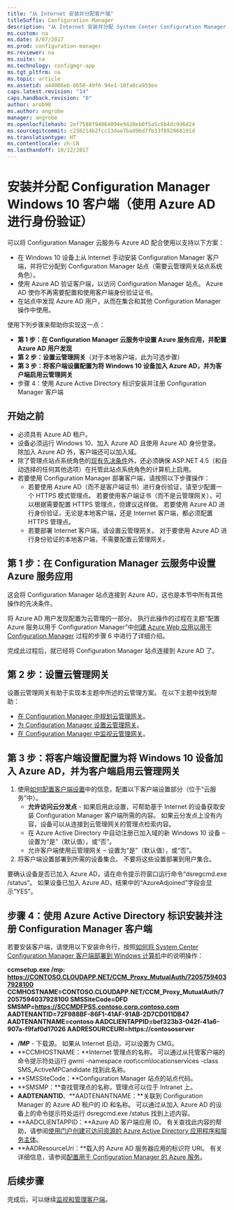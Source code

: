 ```yaml
---
title: "从 Internet 安装并分配客户端"
titleSuffix: Configuration Manager
description: "从 Internet 安装并分配 System Center Configuration Manager 客户端。"
ms.custom: na
ms.date: 8/07/2017
ms.prod: configuration-manager
ms.reviewer: na
ms.suite: na
ms.technology: configmgr-app
ms.tgt_pltfrm: na
ms.topic: article
ms.assetid: a44006eb-8650-49f6-94e1-18fa0ca959ee
caps.latest.revision: "14"
caps.handback.revision: "0"
author: arob98
ms.author: angrobe
manager: angrobe
ms.openlocfilehash: 2ef7580f94864094e9420eb0f5a5c5b4dc9d6d24
ms.sourcegitcommit: c236214b2fcc13dae7bad96d7fb33f692868191d
ms.translationtype: HT
ms.contentlocale: zh-CN
ms.lasthandoff: 10/12/2017
---
```

# <a name="install-and-assign-configuration-manager-windows-10-clients-using-azure-ad-for-authentication"></a>安装并分配 Configuration Manager Windows 10 客户端（使用 Azure AD 进行身份验证）

可以将 Configuration Manager 云服务与 Azure AD 配合使用以支持以下方案：

- 在 Windows 10 设备上从 Internet 手动安装 Configuration Manager 客户端，并将它分配到 Configuration Manager 站点（需要云管理网关站点系统角色）。
- 使用 Azure AD 验证客户端，以访问 Configuration Manager 站点。 Azure AD 使你不再需要配置和使用客户端身份验证证书。
- 在站点中发现 Azure AD 用户，从而在集合和其他 Configuration Manager 操作中使用。

使用下列步骤来帮助你实现这一点：

- **第 1 步：在 Configuration Manager 云服务中设置 Azure 服务应用，并配置 Azure AD 用户发现**
- **第 2 步：设置云管理网关**（对于本地客户端，此为可选步骤）
- **第 3 步：将客户端设置配置为将 Windows 10 设备加入 Azure AD，并为客户端启用云管理网关**
- 步骤 4：使用 Azure Active Directory 标识安装并注册 Configuration Manager 客户端


## <a name="before-you-start"></a>开始之前

- 必须具有 Azure AD 租户。
- 设备必须运行 Windows 10、加入 Azure AD 且使用 Azure AD 身份登录。 除加入 Azure AD 外，客户端还可以加入域。
- 除了管理点站点系统角色的[现有先决条件](/sccm/core/plan-design/configs/site-and-site-system-prerequisites)外，还必须确保 ASP.NET 4.5（和自动选择的任何其他选项）在托管此站点系统角色的计算机上启用。
- 若要使用 Configuration Manager 部署客户端，请按照以下步骤操作：
    - 若要使用 Azure AD（而不是客户端证书）进行身份验证，请至少配置一个 HTTPS 模式管理点。
        若要使用客户端证书（而不是云管理网关），可以根据需要配置 HTTPS 管理点，但建议这样做。 若要使用 Azure AD 进行身份验证，无论是本地客户端，还是 Internet 客户端，都必须配置 HTTPS 管理点。
    - 若要部署 Internet 客户端，请设置云管理网关。 对于要使用 Azure AD 进行身份验证的本地客户端，不需要配置云管理网关。


## <a name="step-1-set-up-the-azure-services-app-in-configuration-manager-cloud-services"></a>第 1 步：在 Configuration Manager 云服务中设置 Azure 服务应用

这会将 Configuration Manager 站点连接到 Azure AD，这也是本节中所有其他操作的先决条件。 

将 Azure AD 用户发现配置为云管理的一部分。 执行此操作的过程在主题“配置 Azure 服务以用于 Configuration Manager”中[创建 Azure Web 应用以用于 Configuration Manager](/sccm/core/servers/deploy/configure/Azure-services-wizard#webapp) 过程的步骤 6 中进行了详细介绍。
    
完成此过程后，就已经将 Configuration Manager 站点连接到 Azure AD 了。 

## <a name="step-2-set-up-the-cloud-management-gateway"></a>第 2 步：设置云管理网关

设置云管理网关有助于实现本主题中所述的云管理方案。 在以下主题中找到帮助： 

- [在 Configuration Manager 中规划云管理网关](/sccm/core/clients/manage/plan-cloud-management-gateway)。
- [为 Configuration Manager 设置云管理网关](/sccm/core/clients/manage/setup-cloud-management-gateway)。
- [在 Configuration Manager 中监视云管理网关](/sccm/core/clients/manage/monitor-clients-cloud-management-gateway)。

## <a name="step-3-configure-client-settings-to-join-windows-10-devices-with-azure-ad-and-enable-clients-to-use-the-cloud-management-gateway"></a>第 3 步：将客户端设置配置为将 Windows 10 设备加入 Azure AD，并为客户端启用云管理网关

1.  使用[如何配置客户端设置](/sccm/core/clients/deploy/configure-client-settings)中的信息，配置以下客户端设置部分（位于“云服务”中）。
    - **允许访问云分发点** - 如果启用此设置，可帮助基于 Internet 的设备获取安装 Configuration Manager 客户端所需的内容。 如果云分发点上没有内容，设备可以从连接到云管理网关的管理点检索内容。
    - 在 Azure Active Directory 中自动注册已加入域的新 Windows 10 设备 – 设置为“是”（默认值），或“否”。
    - 允许客户端使用云管理网关 – 设置为“是”（默认值），或“否”。
2.  将客户端设置部署到所需的设备集合。 不要将这些设置部署到用户集合。

要确认设备是否已加入 Azure AD，请在命令提示符窗口运行命令“dsregcmd.exe /status”。 如果设备已加入 Azure AD，结果中的“AzureAdjoined”字段会显示“YES”。


## <a name="step-4-install-and-register-the-configuration-manager-client-using-azure-active-directory-identity"></a>步骤 4：使用 Azure Active Directory 标识安装并注册 Configuration Manager 客户端

若要安装客户端，请使用以下安装命令行，按照[如何将 System Center Configuration Manager 客户端部署到 Windows 计算机](/sccm/core/clients/deploy/deploy-clients-to-windows-computers#a-namebkmkmanuala-how-to-install-clients-manually)中的说明操作： 

**ccmsetup.exe /mp&#58; https://CONTOSO.CLOUDAPP.NET/CCM_Proxy_MutualAuth/72057594037928100 CCMHOSTNAME=CONTOSO.CLOUDAPP.NET/CCM_Proxy_MutualAuth/72057594037928100 SMSSiteCode=DFD SMSMP=https://SCCMDFPSS.contoso.corp.contoso.com AADTENANTID=72F988BF-86F1-41AF-91AB-2D7CD011DB47 AADTENANTNAME=contoso  AADCLIENTAPPID=bef323b3-042f-41a6-907a-f9faf0d17026 AADRESOURCEURI=https://contososerver**

- **/MP** - 下载源。 如果从 Internet 启动，可以设置为 CMG。
- **CCMHOSTNAME：**Internet 管理点的名称。 可以通过从托管客户端的命令提示符处运行 gwmi -namespace root\ccm\locationservices -class SMS_ActiveMPCandidate 找到此名称。
- **SMSSiteCode：**Configuration Manager 站点的站点代码。
- **SMSMP：**查找管理点的名称，管理点可以位于 Intranet 上。
- **AADTENANTID**、**AADTENANTNAME：**关联到 Configuration Manager 的 Azure AD 租户的 ID 和名称。 可以通过从加入 Azure AD 的设备上的命令提示符处运行 dsregcmd.exe /status 找到上述内容。
- **AADCLIENTAPPID：**Azure AD 客户端应用 ID。 有关查找此内容的帮助，请参阅[使用门户创建可访问资源的 Azure Active Directory 应用程序和服务主体](https://docs.microsoft.com/azure/azure-resource-manager/resource-group-create-service-principal-portal#get-application-id-and-authentication-key)。
- **AADResourceUri：**载入的 Azure AD 服务器应用的标识符 URI。 有关详细信息，请参阅[配置用于 Configuration Manager 的 Azure 服务](/sccm/core/servers/deploy/configure/azure-services-wizard)。




## <a name="next-steps"></a>后续步骤

完成后，可以继续[监视和管理客户端](/sccm/core/clients/manage/monitor-clients)。
